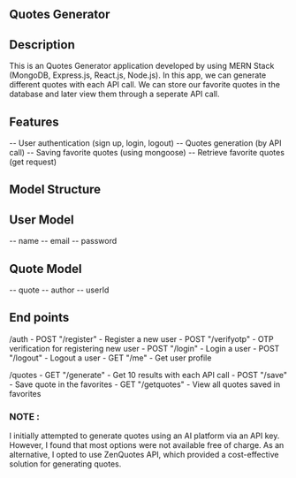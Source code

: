 ## Quotes Generator

## Description

This is an Quotes Generator application developed by using MERN Stack (MongoDB, Express.js, React.js, Node.js). In this app, we can generate different quotes with each API call. We can store our favorite quotes in the database and later view them through a seperate API call.

## Features

-- User authentication (sign up, login, logout)
-- Quotes generation (by API call)
-- Saving favorite quotes (using mongoose)
-- Retrieve favorite quotes (get request)

## Model Structure

## User Model
-- name
-- email
-- password

## Quote Model
-- quote
-- author
-- userId


## End points

/auth
    - POST "/register" - Register a new user
    - POST "/verifyotp" - OTP verification for registering new user
    - POST "/login" - Login a user
    - POST "/logout" - Logout a user
    - GET "/me" - Get user profile

/quotes
    - GET "/generate" - Get 10 results with each API call
    - POST "/save" - Save quote in the favorites
    - GET "/getquotes" - View all quotes saved in favorites
    

### NOTE :

I initially attempted to generate quotes using an AI platform via an API key. However, I found that most options were not available free of charge. As an alternative, I opted to use ZenQuotes API, which provided a cost-effective solution for generating quotes.

